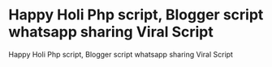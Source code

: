 # Happy Holi Php script, Blogger script whatsapp sharing Viral Script
 Happy Holi Php script, Blogger script whatsapp sharing Viral Script
